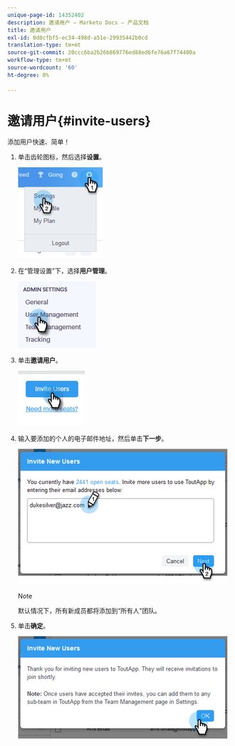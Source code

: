 ```yaml
---
unique-page-id: 14352402
description: 邀请用户 — Marketo Docs — 产品文档
title: 邀请用户
exl-id: 0d8cfbf5-ec34-498d-a51e-29935442b0cd
translation-type: tm+mt
source-git-commit: 20ccc6ba2b26b869776ed88ed6fe76a67f74400a
workflow-type: tm+mt
source-wordcount: '60'
ht-degree: 0%

---
```


# 邀请用户{#invite-users}

添加用户快速、简单！

1. 单击齿轮图标，然后选择&#x200B;**设置**。

   ![](assets/one.png)

1. 在“管理设置”下，选择&#x200B;**用户管理**。

   ![](assets/invite-team-members-2.png)

1. 单击&#x200B;**邀请用户**。

   ![](assets/invite-team-members-3.png)

1. 输入要添加的个人的电子邮件地址，然后单击&#x200B;**下一步**。

   ![](assets/four.png)

   >[!NOTE]
   >
   >默认情况下，所有新成员都将添加到“所有人”团队。

1. 单击&#x200B;**确定**。

   ![](assets/five.png)
